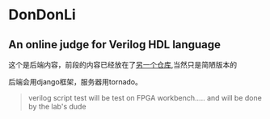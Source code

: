 DonDonLi
============
An online judge for Verilog HDL language
----------------------------------------

这个是后端内容，前段的内容已经放在了[另一个仓库][1],当然只是简陋版本的

后端会用django框架，服务器用tornado。

>verilog script test will be test on FPGA workbench.....
>and will be done by the lab's dude

[1]:[rep](https://github.com/fanlinbo/fanlinbo.github.io)